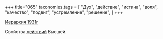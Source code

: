 +++
title="065"
taxonomies.tags = [
 "Дух",
 "действие",
 "истина",
 "воля",
 "качество",
 "подвиг",
 "устремление",
 "решение",
]
+++

[Иерархия 1931г](/agni/1931)

Свойства [действий](/tags/воля) Высшей.   

